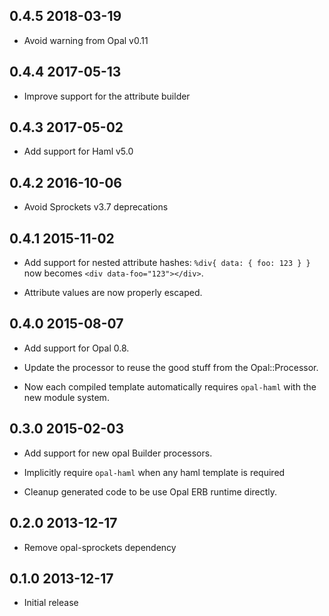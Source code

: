 ## 0.4.5 2018-03-19

- Avoid warning from Opal v0.11

## 0.4.4 2017-05-13

- Improve support for the attribute builder

## 0.4.3 2017-05-02

- Add support for Haml v5.0

## 0.4.2 2016-10-06

- Avoid Sprockets v3.7 deprecations

## 0.4.1 2015-11-02

- Add support for nested attribute hashes: `%div{ data: { foo: 123 } }` now becomes `<div data-foo="123"></div>`.

- Attribute values are now properly escaped.

## 0.4.0 2015-08-07

- Add support for Opal 0.8.

- Update the processor to reuse the good stuff from the Opal::Processor.

- Now each compiled template automatically requires `opal-haml` with the new module system.

## 0.3.0 2015-02-03

- Add support for new opal Builder processors.

- Implicitly require `opal-haml` when any haml template is required

- Cleanup generated code to be use Opal ERB runtime directly.

## 0.2.0 2013-12-17

- Remove opal-sprockets dependency

## 0.1.0 2013-12-17

- Initial release
